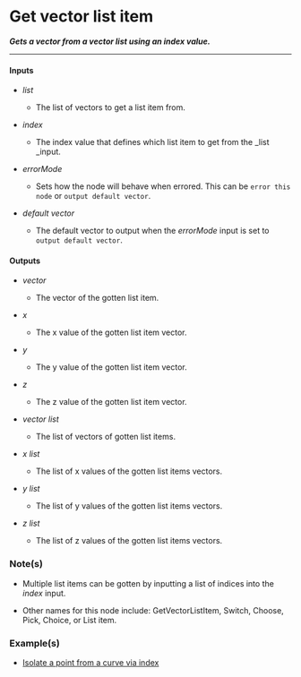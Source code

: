 # Get vector list item

**_Gets a vector from a vector list using an index value._**

---


#### Inputs

* _list_

  * The list of vectors to get a list item from.

* _index_

  * The index value that defines which list item to get from the _list _input.

* _errorMode_

  * Sets how the node will behave when errored. This can be `error this node` or `output default vector`.

* _default vector_

  * The default vector to output when the _errorMode_ input is set to `output default vector`.


#### Outputs

* _vector_

  * The vector of the gotten list item.

* _x_

  * The x value of the gotten list item vector.

* _y_

  * The y value of the gotten list item vector.

* _z_

  * The z value of the gotten list item vector.

* _vector list_

  * The list of vectors of gotten list items.

* _x list_

  * The list of x values of the gotten list items vectors.

* _y list_

  * The list of y values of the gotten list items vectors.

* _z list_

  * The list of z values of the gotten list items vectors.


### Note(s)

* Multiple list items can be gotten by inputting a list of indices into the _index_ input.

* Other names for this node include: GetVectorListItem, Switch, Choose, Pick, Choice, or List item.


### Example(s)

* <a href="https://creator.trimble.com/graph?assetURI=whp:28271a8c-c0b2-41a1-9647-534eff8a4c24&version=latest" target="_blank">Isolate a point from a curve via index</a>
